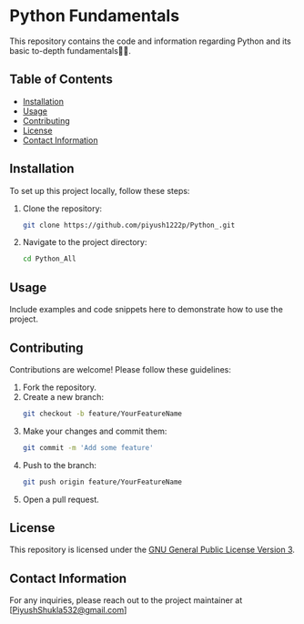 # Python Fundamentals

This repository contains the code and information regarding Python and its basic to-depth fundamentals🧑‍💻.

## Table of Contents
- [Installation](#installation)
- [Usage](#usage)
- [Contributing](#contributing)
- [License](#license)
- [Contact Information](#contact-information)

## Installation
To set up this project locally, follow these steps:
1. Clone the repository:
    ```sh
    git clone https://github.com/piyush1222p/Python_.git

2. Navigate to the project directory:
    ```sh
    cd Python_All
    ```

## Usage
Include examples and code snippets here to demonstrate how to use the project.

## Contributing
Contributions are welcome! Please follow these guidelines:

1. Fork the repository.
2. Create a new branch:
    ```sh
    git checkout -b feature/YourFeatureName
    ```
3. Make your changes and commit them:
    ```sh
    git commit -m 'Add some feature'
    ```
4. Push to the branch:
    ```sh
    git push origin feature/YourFeatureName
    ```
5. Open a pull request.

## License
This repository is licensed under the [GNU General Public License Version 3](https://github.com/piyush1222p/Python_/blob/main/LICENSE).

## Contact Information
For any inquiries, please reach out to the project maintainer at [PiyushShukla532@gmail.com]
